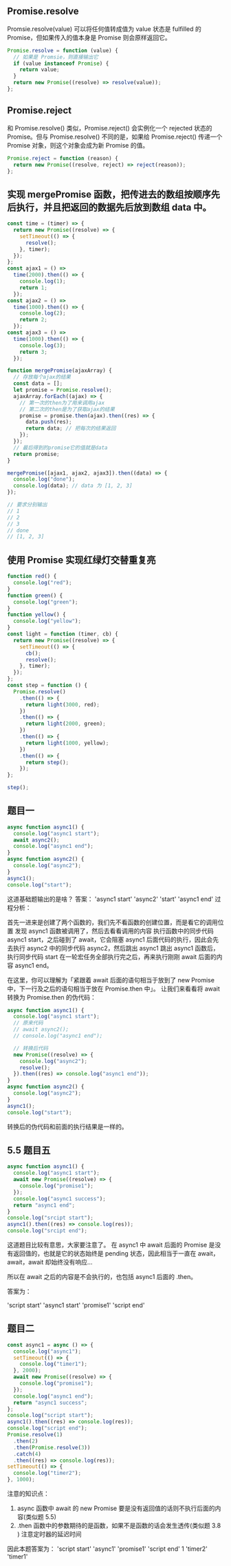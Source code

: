 ## Promise.resolve

Promsie.resolve(value) 可以将任何值转成值为 value 状态是 fulfilled 的 Promise，但如果传入的值本身是 Promise 则会原样返回它。

```js
Promise.resolve = function (value) {
  // 如果是 Promsie，则直接输出它
  if (value instanceof Promise) {
    return value;
  }
  return new Promise((resolve) => resolve(value));
};
```

## Promise.reject

和 Promise.resolve() 类似，Promise.reject() 会实例化一个 rejected 状态的 Promise。但与 Promise.resolve() 不同的是，如果给 Promise.reject() 传递一个 Promise 对象，则这个对象会成为新 Promise 的值。

```js
Promise.reject = function (reason) {
  return new Promise((resolve, reject) => reject(reason));
};
```

## 实现 mergePromise 函数，把传进去的数组按顺序先后执行，并且把返回的数据先后放到数组 data 中。

```js
const time = (timer) => {
  return new Promise((resolve) => {
    setTimeout(() => {
      resolve();
    }, timer);
  });
};
const ajax1 = () =>
  time(2000).then(() => {
    console.log(1);
    return 1;
  });
const ajax2 = () =>
  time(1000).then(() => {
    console.log(2);
    return 2;
  });
const ajax3 = () =>
  time(1000).then(() => {
    console.log(3);
    return 3;
  });

function mergePromise(ajaxArray) {
  // 存放每个ajax的结果
  const data = [];
  let promise = Promise.resolve();
  ajaxArray.forEach((ajax) => {
    // 第一次的then为了用来调用ajax
    // 第二次的then是为了获取ajax的结果
    promise = promise.then(ajax).then((res) => {
      data.push(res);
      return data; // 把每次的结果返回
    });
  });
  // 最后得到的promise它的值就是data
  return promise;
}

mergePromise([ajax1, ajax2, ajax3]).then((data) => {
  console.log("done");
  console.log(data); // data 为 [1, 2, 3]
});

// 要求分别输出
// 1
// 2
// 3
// done
// [1, 2, 3]
```

## 使用 Promise 实现红绿灯交替重复亮

```js
function red() {
  console.log("red");
}
function green() {
  console.log("green");
}
function yellow() {
  console.log("yellow");
}
const light = function (timer, cb) {
  return new Promise((resolve) => {
    setTimeout(() => {
      cb();
      resolve();
    }, timer);
  });
};
const step = function () {
  Promise.resolve()
    .then(() => {
      return light(3000, red);
    })
    .then(() => {
      return light(2000, green);
    })
    .then(() => {
      return light(1000, yellow);
    })
    .then(() => {
      return step();
    });
};

step();
```

## 题目一

```js
async function async1() {
  console.log("async1 start");
  await async2();
  console.log("async1 end");
}
async function async2() {
  console.log("async2");
}
async1();
console.log("start");
```

这道基础题输出的是啥？
答案：
'async1 start'
'async2'
'start'
'async1 end'
过程分析：

首先一进来是创建了两个函数的，我们先不看函数的创建位置，而是看它的调用位置
发现 async1 函数被调用了，然后去看看调用的内容
执行函数中的同步代码 async1 start，之后碰到了 await，它会阻塞 async1 后面代码的执行，因此会先去执行 async2 中的同步代码 async2，然后跳出 async1
跳出 async1 函数后，执行同步代码 start
在一轮宏任务全部执行完之后，再来执行刚刚 await 后面的内容 async1 end。

在这里，你可以理解为「紧跟着 await 后面的语句相当于放到了 new Promise 中，下一行及之后的语句相当于放在 Promise.then 中」。
让我们来看看将 await 转换为 Promise.then 的伪代码：

```js
async function async1() {
  console.log("async1 start");
  // 原来代码
  // await async2();
  // console.log("async1 end");

  // 转换后代码
  new Promise((resolve) => {
    console.log("async2");
    resolve();
  }).then((res) => console.log("async1 end"));
}
async function async2() {
  console.log("async2");
}
async1();
console.log("start");
```

转换后的伪代码和前面的执行结果是一样的。

## 5.5 题目五

```js
async function async1() {
  console.log("async1 start");
  await new Promise((resolve) => {
    console.log("promise1");
  });
  console.log("async1 success");
  return "async1 end";
}
console.log("srcipt start");
async1().then((res) => console.log(res));
console.log("srcipt end");
```

这道题目比较有意思，大家要注意了。
在 async1 中 await 后面的 Promise 是没有返回值的，也就是它的状态始终是 pending 状态，因此相当于一直在 await，await，await 却始终没有响应...

所以在 await 之后的内容是不会执行的，也包括 async1 后面的 .then。

答案为：

'script start'
'async1 start'
'promise1'
'script end'

## 题目二

```js
const async1 = async () => {
  console.log("async1");
  setTimeout(() => {
    console.log("timer1");
  }, 2000);
  await new Promise((resolve) => {
    console.log("promise1");
  });
  console.log("async1 end");
  return "async1 success";
};
console.log("script start");
async1().then((res) => console.log(res));
console.log("script end");
Promise.resolve(1)
  .then(2)
  .then(Promise.resolve(3))
  .catch(4)
  .then((res) => console.log(res));
setTimeout(() => {
  console.log("timer2");
}, 1000);
```

注意的知识点：

1. async 函数中 await 的 new Promise 要是没有返回值的话则不执行后面的内容(类似题 5.5)
2. .then 函数中的参数期待的是函数，如果不是函数的话会发生透传(类似题 3.8 )
   注意定时器的延迟时间

因此本题答案为：
'script start'
'async1'
'promise1'
'script end'
1
'timer2'
'timer1'

